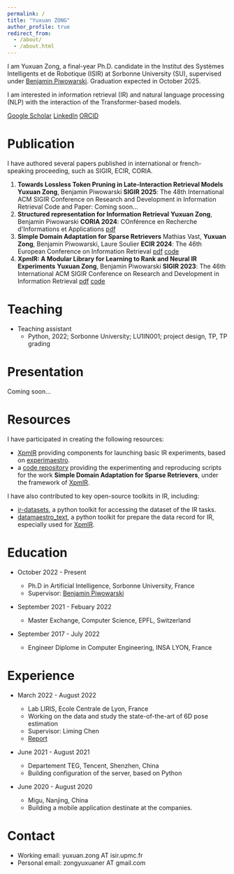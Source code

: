 ```yaml
---
permalink: /
title: "Yuxuan ZONG"
author_profile: true
redirect_from: 
  - /about/
  - /about.html
---
```


I am Yuxuan Zong, a final-year Ph.D. candidate in the Institut des Systèmes Intelligents et de Robotique (ISIR) at Sorbonne University (SU), supervised under [Benjamin Piwowarski](https://www.piwowarski.fr/). Graduation expected in October 2025. 

I am interested in information retrieval (IR) and natural language processing (NLP) with the interaction of the Transformer-based models. 

[Google Scholar](https://scholar.google.com/citations?user=c4TcAD0AAAAJ) [LinkedIn](https://www.linkedin.com/in/yuxuan-zong-943a42207/) [ORCID](https://orcid.org/my-orcid?orcid=0009-0002-0376-1369)

Publication
======

I have authored several papers published in international or french-speaking proceeding, such as SIGIR, ECIR, CORIA. 

1. **Towards Lossless Token Pruning in Late-Interaction Retrieval Models**
   **Yuxuan Zong**, Benjamin Piwowarski
   **SIGIR 2025**: The 48th International ACM SIGIR Conference on Research and Development in Information Retrieval
   Code and Paper: Coming soon...
2. **Structured representation for Information Retrieval**
   **Yuxuan Zong**, Benjamin Piwowarski
   **CORIA 2024**: COnférence en Recherche d'Informations et Applications
   [pdf](https://hal.sorbonne-universite.fr/hal-04788243v1/document)
3. **Simple Domain Adaptation for Sparse Retrievers**
   Mathias Vast, **Yuxuan Zong**, Benjamin Piwowarski, Laure Soulier
   **ECIR 2024**: The 46th European Conference on Information Retrieval
   [pdf](https://arxiv.org/pdf/2401.11509v1) [code](https://git.isir.upmc.fr/mat_vast/cross_domain_adaptation)
4. **XpmIR: A Modular Library for Learning to Rank and Neural IR Experiments**
   **Yuxuan Zong**, Benjamin Piwowarski
   **SIGIR 2023**: The 46th International ACM SIGIR Conference on Research and Development in Information Retrieval
   [pdf](https://yzong12138.github.io/files/xpmir.pdf) [code](https://github.com/experimaestro/experimaestro-ir)

Teaching
======
* Teaching assistant
  - Python, 2022; Sorbonne University; LU1IN001; project design, TP, TP grading

Presentation
======

Coming soon...

Resources
======

I have participated in creating the following resources: 
* [XpmIR](https://github.com/experimaestro/experimaestro-ir) providing components for launching basic IR experiments, based on [experimaestro](https://github.com/experimaestro/experimaestro-python).
* a [code repository](https://git.isir.upmc.fr/mat_vast/cross_domain_adaptation) providing the experimenting and reproducing scripts for the work **Simple Domain Adaptation for Sparse Retrievers**, under the framework of [XpmIR](https://github.com/experimaestro/experimaestro-ir).

I have also contributed to key open-source toolkits in IR, including: 
* [ir-datasets](https://github.com/allenai/ir_datasets/), a python toolkit for accessing the dataset of the IR tasks.
* [datamaestro_text](https://github.com/experimaestro/datamaestro_text/), a python toolkit for prepare the data record for IR, especially used for [XpmIR](https://github.com/experimaestro/experimaestro-ir).

Education
======
* October 2022 - Present
  - Ph.D in Artificial Intelligence, Sorbonne University, France
  - Supervisor: [Benjamin Piwowarski](https://www.piwowarski.fr/)

* September 2021 - Febuary 2022
  - Master Exchange, Computer Science, EPFL, Switzerland

* September 2017 - July 2022
  - Engineer Diplome in Computer Engineering, INSA LYON, France

Experience
======
* March 2022 - August 2022
  - Lab LIRIS, Ecole Centrale de Lyon, France
  - Working on the data and study the state-of-the-art of 6D pose estimation
  - Supervisor: Liming Chen
  - [Report](https://yzong12138.github.io/files/PFE_6D.pdf)

* June 2021 - August 2021
  - Departement TEG, Tencent, Shenzhen, China
  - Building configuration of the server, based on Python

* June 2020 - August 2020
  - Migu, Nanjing, China
  - Building a mobile application destinate at the companies.

Contact
=======
* Working email: yuxuan.zong AT isir.upmc.fr
* Personal email: zongyuxuaner AT gmail.com